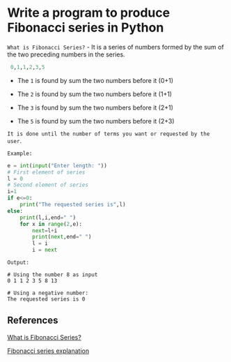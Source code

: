 # Write a program to produce Fibonacci series in Python

`What is Fibonacci Series?` - It is a series of numbers formed by the sum of the two preceding numbers in the series.

```python
 0,1,1,2,3,5
```

* The `1` is found by sum the two numbers before it (0+1)

* The `2` is found by sum the two numbers before it (1+1)

* The `3` is found by sum the two numbers before it (2+1)

* The `5` is found by sum the two numbers before it (2+3)

`It is done until the number of terms you want or requested by the user`.

`Example:`

```python
e = int(input("Enter length: "))
# First element of series
l = 0
# Second element of series
i=1
if e<=0:
    print("The requested series is",l)
else:
    print(l,i,end=" ")
    for x in range(2,e):
        next=l+i
        print(next,end=" ")
        l = i
        i = next
```

`Output:`

```text
# Using the number 8 as input
0 1 1 2 3 5 8 13

# Using a negative number:
The requested series is 0
```

## References

[What is Fibonacci Series?](https://www.edureka.co/blog/python-fibonacci-series/)

[Fibonacci series explanation](https://www.pythonpool.com/fibonacci-series-in-python/)
